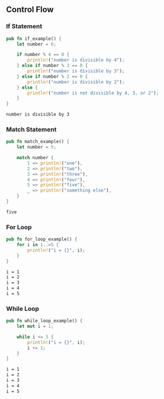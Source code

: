 ## Control Flow

### If Statement

```rust
pub fn if_example() {
    let number = 6;

    if number % 4 == 0 {
        println!("number is divisible by 4");
    } else if number % 3 == 0 {
        println!("number is divisible by 3");
    } else if number % 2 == 0 {
        println!("number is divisible by 2");
    } else {
        println!("number is not divisible by 4, 3, or 2");
    }
}
```
```bash
number is divisible by 3
```


### Match Statement

```rust
pub fn match_example() {
    let number = 5;

    match number {
        1 => println!("one"),
        2 => println!("two"),
        3 => println!("three"),
        4 => println!("four"),
        5 => println!("five"),
        _ => println!("something else"),
    }
}
```

```bash
five
```

### For Loop

```rust
pub fn for_loop_example() {
    for i in 1..=5 {
        println!("i = {}", i);
    }
}
```
```bash
i = 1
i = 2
i = 3
i = 4
i = 5
```

### While Loop

```rust
pub fn while_loop_example() {
    let mut i = 1;

    while i <= 5 {
        println!("i = {}", i);
        i += 1;
    }
}
```
```bash
i = 1
i = 2
i = 3
i = 4
i = 5
```